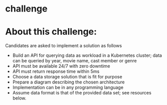 # challenge

# About this challenge:
Candidates are asked to implement a solution as follows
- Build an API for querying data as workload in a Kubernetes cluster; data can be queried by year,
movie name, cast member or genre
- API must be available 24/7 with zero downtime
- API must return response time within 5ms
- Choose a data storage solution that is fit for purpose
- Prepare a diagram describing the chosen architecture
- Implementation can be in any programming language
- Assume data format is that of the provided data set; see resources below.
